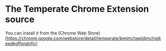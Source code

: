 # The Temperate Chrome Extension source

You can install it from the (Chrome Web Store)[https://chrome.google.com/webstore/detail/temperate/bmjmchepldjmchgjkeedkgffpjglnfjc]
